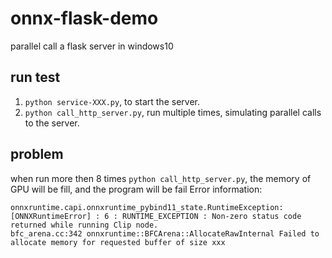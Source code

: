 # onnx-flask-demo

parallel call a flask server in windows10

## run test
1. ```python service-XXX.py```, to start the server.  
2. ```python call_http_server.py```, run multiple times, simulating parallel calls to the server.  

## problem
when run more then 8 times ```python call_http_server.py```, the memory of GPU will be fill, and the program will be fail
Error information: 
```
onnxruntime.capi.onnxruntime_pybind11_state.RuntimeException: [ONNXRuntimeError] : 6 : RUNTIME_EXCEPTION : Non-zero status code returned while running Clip node.
bfc_arena.cc:342 onnxruntime::BFCArena::AllocateRawInternal Failed to allocate memory for requested buffer of size xxx
```